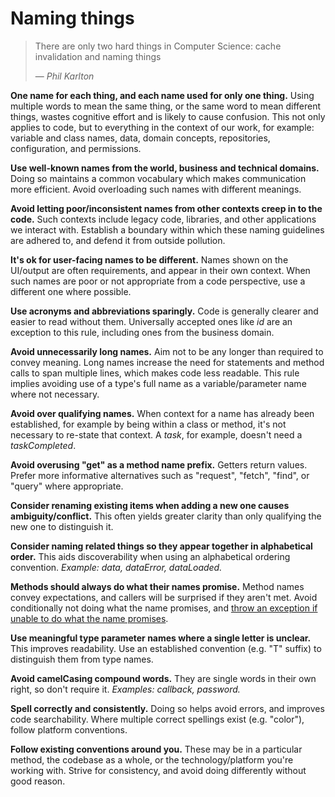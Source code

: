 # Naming things

> There are only two hard things in Computer Science: cache invalidation and naming things
>
> &mdash; <cite>Phil Karlton<cite>

**One name for each thing, and each name used for only one thing.** Using multiple words to mean the same thing, or the same word to mean different things, wastes cognitive effort and is likely to cause confusion. This not only applies to code, but to everything in the context of our work, for example: variable and class names, data, domain concepts, repositories, configuration, and permissions.

**Use well-known names from the world, business and technical domains.** Doing so maintains a common vocabulary which makes communication more efficient. Avoid overloading such names with different meanings.

**Avoid letting poor/inconsistent names from other contexts creep in to the code.** Such contexts include legacy code, libraries, and other applications we interact with. Establish a boundary within which these naming guidelines are adhered to, and defend it from outside pollution.

**It's ok for user-facing names to be different.** Names shown on the UI/output are often requirements, and appear in their own context. When such names are poor or not appropriate from a code perspective, use a different one where possible.

**Use acronyms and abbreviations sparingly.** Code is generally clearer and easier to read without them. Universally accepted ones like *id* are an exception to this rule, including ones from the business domain.

**Avoid unnecessarily long names.** Aim not to be any longer than required to convey meaning. Long names increase the need for statements and method calls to span multiple lines, which makes code less readable. This rule implies avoiding use of a type's full name as a variable/parameter name where not necessary.

**Avoid over qualifying names.** When context for a name has already been established, for example by being within a class or method, it's not necessary to re-state that context. A *task*, for example, doesn't need a *taskCompleted*.

**Avoid overusing "get" as a method name prefix.** Getters return values. Prefer more informative alternatives such as "request", "fetch", "find", or "query" where appropriate.

**Consider renaming existing items when adding a new one causes ambiguity/conflict.** This often yields greater clarity than only qualifying the new one to distinguish it.

**Consider naming related things so they appear together in alphabetical order.** This aids discoverability when using an alphabetical ordering convention. *Example: data, dataError, dataLoaded.*

**Methods should always do what their names promise.** Method names convey expectations, and callers will be surprised if they aren't met. Avoid conditionally not doing what the name promises, and [throw an exception if unable to do what the name promises](https://www.hanselman.com/blog/IfYourMethodCantDoWhatItsNamePromisesItCanThrow.aspx).

**Use meaningful type parameter names where a single letter is unclear.** This improves readability. Use an established convention (e.g. "T" suffix) to distinguish them from type names.

**Avoid camelCasing compound words.** They are single words in their own right, so don't require it. *Examples: callback, password.*

**Spell correctly and consistently.** Doing so helps avoid errors, and improves code searchability. Where multiple correct spellings exist (e.g. "color"), follow platform conventions.

**Follow existing conventions around you.** These may be in a particular method, the codebase as a whole, or the technology/platform you're working with. Strive for consistency, and avoid doing differently without good reason.
